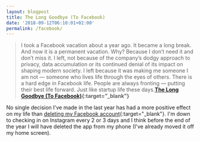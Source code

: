 ```yaml
---
layout: blogpost
title: The Long Goodbye (To Facebook)
date: '2018-09-12T06:10:01+02:00'
permalink: /facebook/
---
```

>I took a Facebook vacation about a year ago. It became a long break. And now it is a permanent vacation. Why? Because I don’t need it and don’t miss it. I left, not because of the company’s dodgy approach to privacy, data accumulation or its continued denial of its impact on shaping modern society. I left because it was making me someone I am not — someone who lives life through the eyes of others. There is a hard edge in Facebook life. People are always fronting — putting their best life forward. Just like startup life these days.**[The Long Goodbye (To Facebook)](https://om.co/2018/09/01/the-long-goodbye-to-facebook/){:target=”_blank”}**

No single decision I've made in the last year has had a more positive effect on my life than [deleting my Facebook account](/byefacebook/){:target="_blank"}. I'm down to checking in on Instagram every 2 or 3 days and I think before the end of the year I will have deleted the app from my phone (I've already moved it off my home screen).
